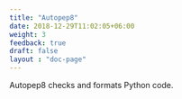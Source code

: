 ```yaml
---
title: "Autopep8"
date: 2018-12-29T11:02:05+06:00
weight: 3
feedback: true
draft: false
layout : "doc-page"
---
```


Autopep8 checks and formats Python code.
